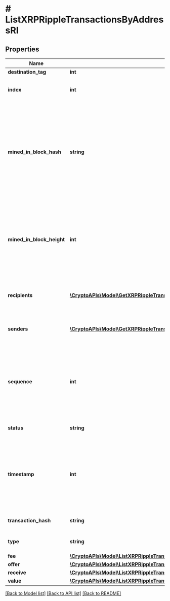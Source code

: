 # # ListXRPRippleTransactionsByAddressRI

## Properties

Name | Type | Description | Notes
------------ | ------------- | ------------- | -------------
**destination_tag** | **int** |  | [optional]
**index** | **int** | Represents the index position of the transaction in the block. |
**mined_in_block_hash** | **string** | Represents the hash of the block where this transaction was mined/confirmed for first time. The hash is defined as a cryptographic digital fingerprint made by hashing the block header twice through the SHA256 algorithm. |
**mined_in_block_height** | **int** | Represents the hight of the block where this transaction was mined/confirmed for first time. The height is defined as the number of blocks in the blockchain preceding this specific block. |
**recipients** | [**\CryptoAPIs\Model\GetXRPRippleTransactionDetailsByTransactionIDRIRecipients[]**](GetXRPRippleTransactionDetailsByTransactionIDRIRecipients.md) | Represents an object of addresses that receive the transactions. |
**senders** | [**\CryptoAPIs\Model\GetXRPRippleTransactionDetailsByTransactionIDRISenders[]**](GetXRPRippleTransactionDetailsByTransactionIDRISenders.md) | Represents an object of addresses that provide the funds. |
**sequence** | **int** | Defines the transaction input&#39;s sequence as an integer, which is is used when transactions are replaced with newer versions before LockTime. |
**status** | **string** | Defines the status of the transaction. |
**timestamp** | **int** | Defines the exact date/time in Unix Timestamp when this transaction was mined, confirmed or first seen in Mempool, if it is unconfirmed. |
**transaction_hash** | **string** | Represents the hash of the XRP transaction. |
**type** | **string** | Specifies the type of the transaction. |
**fee** | [**\CryptoAPIs\Model\ListXRPRippleTransactionsByAddressRIFee**](ListXRPRippleTransactionsByAddressRIFee.md) |  |
**offer** | [**\CryptoAPIs\Model\ListXRPRippleTransactionsByAddressRIOffer**](ListXRPRippleTransactionsByAddressRIOffer.md) |  |
**receive** | [**\CryptoAPIs\Model\ListXRPRippleTransactionsByAddressRIReceive**](ListXRPRippleTransactionsByAddressRIReceive.md) |  |
**value** | [**\CryptoAPIs\Model\ListXRPRippleTransactionsByAddressRIValue**](ListXRPRippleTransactionsByAddressRIValue.md) |  |

[[Back to Model list]](../../README.md#models) [[Back to API list]](../../README.md#endpoints) [[Back to README]](../../README.md)

